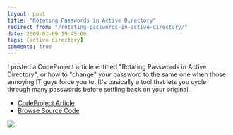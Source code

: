 ```yaml
---
layout: post
title: "Rotating Passwords in Active Directory"
redirect_from: "/rotating-passwords-in-active-directory/"
date: 2009-01-09 19:45:00
tags: [active directory]
comments: true
---
```

I posted a CodeProject article entitled "Rotating Passwords in Active Directory", or how to "change" your password to the same one when those annoying IT guys force you to. It's basically a tool that lets you cycle through many passwords before settling back on your original.

- [CodeProject Article](http://www.codeproject.com/KB/system/rotatepassword.aspx)
- [Browse Source Code](https://github.com/dblock/codeproject/tree/master/RotatePassword)

![](http://www.codeproject.com/KB/system/rotatepassword/RotatePassword.jpg)

